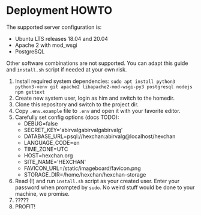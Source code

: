 # Deployment HOWTO
The supported server configuration is:

* Ubuntu LTS releases 18.04 and 20.04
* Apache 2 with mod_wsgi
* PostgreSQL

Other software combinations are not supported.
You can adapt this guide and `install.sh` script if needed at your own risk.

1.  Install required system dependencies:
    `sudo apt install python3 python3-venv git apache2 libapache2-mod-wsgi-py3 postgresql nodejs npm gettext`
2.  Create new system user, login as him and switch to the homedir.
3.  Clone this repository and switch to the project dir.
4.  Copy `.env.example` file to `.env` and open it with your favorite editor.
5.  Carefully set config options (docs TODO):
    * DEBUG=false
    * SECRET_KEY='abirvalgabirvalgabirvalg'
    * DATABASE_URL=psql://hexchan:abirvalg@localhost/hexchan
    * LANGUAGE_CODE=en
    * TIME_ZONE=UTC
    * HOST=hexchan.org
    * SITE_NAME='HEXCHAN'
    * FAVICON_URL=/static/imageboard/favicon.png
    * STORAGE_DIR=/home/hexchan/hexchan-storage
6.  Read (!) and run `install.sh` script as your created user. 
    Enter your password when prompted by `sudo`. 
    No weird stuff would be done to your machine, we promise.
7.  ?????
8.  PROFIT!
